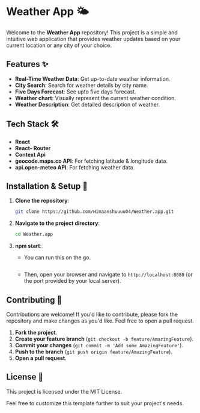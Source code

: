 

# Weather App 🌤️

Welcome to the **Weather App** repository! This project is a simple and intuitive web application that provides weather updates based on your current location or any city of your choice. 

## Features ✨

- **Real-Time Weather Data**: Get up-to-date weather information.
- **City Search**: Search for weather details by city name.
- **Five Days Forecast**: See upto five days forecast.
- **Weather chart**: Visually represent the current weather condition.
- **Weather Description**: Get detailed description of weather.

## Tech Stack 🛠️

- **React**
- **React- Router**
- **Context Api**
- **geocode.maps.co API**: For fetching latitude & longitude data.
- **api.open-meteo API**: For fetching weather data.


## Installation & Setup 🚀

1. **Clone the repository**:
    ```bash
    git clone https://github.com/Himaanshuuuu04/Weather.app.git
    ```

2. **Navigate to the project directory**:
    ```bash
    cd Weather.app
    ```

3. **npm start**:
    - You can run this on the go.
      ```
    - Then, open your browser and navigate to `http://localhost:8080` (or the port provided by your local server).


## Contributing 🤝

Contributions are welcome! If you'd like to contribute, please fork the repository and make changes as you'd like. Feel free to open a pull request.

1. **Fork the project**.
2. **Create your feature branch** (`git checkout -b feature/AmazingFeature`).
3. **Commit your changes** (`git commit -m 'Add some AmazingFeature'`).
4. **Push to the branch** (`git push origin feature/AmazingFeature`).
5. **Open a pull request**.

## License 📄

This project is licensed under the MIT License.



Feel free to customize this template further to suit your project's needs.
